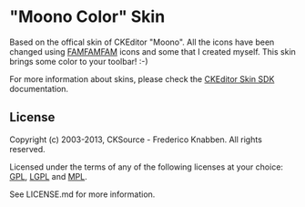 "Moono Color" Skin
====================

Based on the offical skin of CKEditor "Moono".  All the icons have been changed using [FAMFAMFAM](http://www.famfamfam.com) icons and some that I created myself. 
This skin brings some color to your toolbar! :-)

For more information about skins, please check the [CKEditor Skin SDK](http://docs.cksource.com/CKEditor_4.x/Skin_SDK)
documentation.

License
-------

Copyright (c) 2003-2013, CKSource - Frederico Knabben. All rights reserved.

Licensed under the terms of any of the following licenses at your choice: [GPL](http://www.gnu.org/licenses/gpl.html), [LGPL](http://www.gnu.org/licenses/lgpl.html) and [MPL](http://www.mozilla.org/MPL/MPL-1.1.html).

See LICENSE.md for more information.
